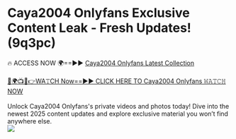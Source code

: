 # Caya2004 Onlyfans Exclusive Content Leak - Fresh Updates! (9q3pc)

🔥 ACCESS NOW 🌍==►► <a href="https://tinyurl.com/kvy9nzfs" rel="nofollow">Caya2004 Onlyfans Latest Collection</a>
<br><br>
[🔴🌍📺📱👉WA𝚃CH Now==►► CLICK HERE TO Caya2004 Onlyfans 𝚆𝙰𝚃𝙲𝙷 NOW](https://tinyurl.com/kvy9nzfs)
<br><br>
Unlock Caya2004 Onlyfans's private videos and photos today! Dive into the newest 2025 content updates and explore exclusive material you won’t find anywhere else.
<br>
<a href="https://tinyurl.com/kvy9nzfs" rel="nofollow" data-target="animated-image.originalLink"><img src="https://camo.githubusercontent.com/8a4f000d20f83aca3bf7ec5f350d767afa0574a8a352519fd8cfa583a6f93a33/68747470733a2f2f692e696d6775722e636f6d2f644a486b345a712e676966" data-canonical-src="https://i.imgur.com/dJHk4Zq.gif" style="max-width: 100%; display: inline-block;" data-target="animated-image.originalImage"></a>
<br>

